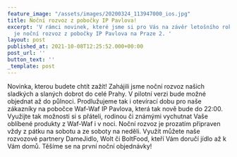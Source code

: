 ```yaml
---
feature_image: "/assets/images/20200324_113947000_ios.jpg"
title: Noční rozvoz z pobočky IP Pavlova!
excerpt: 'V rámci novinek, které jsme si pro Vás na závěr letošního roku přichystali
  je noční rozvoz z pobočky IP Pavlova na Praze 2. '
layout: post
published_at: 2021-10-08T12:25:52.000+00:00
post_url: ''
button_text: ''
_template: post
---
```

Novinka, kterou budete chtít zažít! Zahájili jsme noční rozvoz našich sladkých a slaných dobrot do celé Prahy. V pilotní verzi bude možné objednat až do půlnoci. Prodlužujeme tak i otevírací dobu pro naše zákazníky na pobočce Waf-Waf IP Pavlova, která tak nově bude do 22:00. Využijte tak možnosti si s přáteli, rodinou či známými vychutnat Vaše oblíbené produkty z Waf-Waf i v noci. Noční rozvoz je prozatím připraven vždy z pátku na sobotu a ze soboty na neděli. Využít můžete naše rozvozové partnery DameJidlo, Wolt či BoltFood, kteří Vám doručí jídlo až k Vám domů. Těšíme se na první noční objednávky!